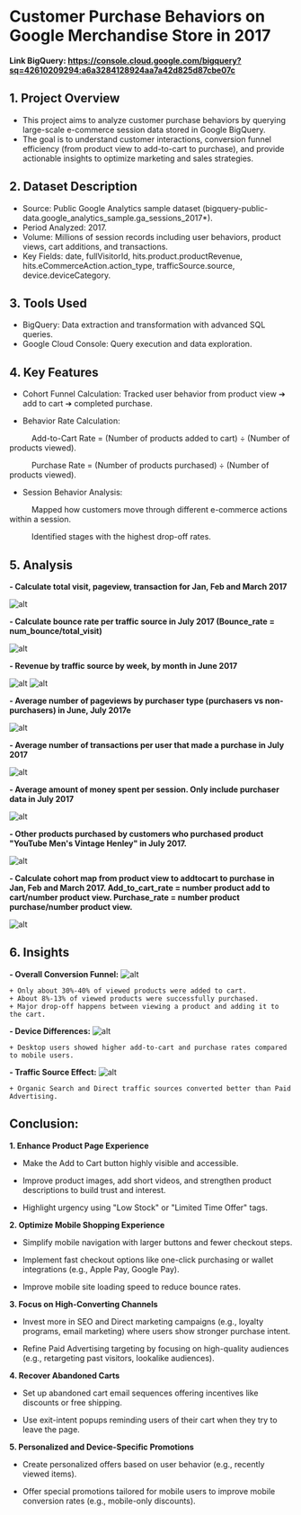 # Customer Purchase Behaviors on Google Merchandise Store in 2017
**Link BigQuery: https://console.cloud.google.com/bigquery?sq=42610209294:a6a3284128924aa7a42d825d87cbe07c**
## 1. Project Overview
- This project aims to analyze customer purchase behaviors by querying large-scale e-commerce session data stored in Google BigQuery.
- The goal is to understand customer interactions, conversion funnel efficiency (from product view to add-to-cart to purchase), and provide actionable insights to optimize marketing and sales strategies.

## 2. Dataset Description
- Source: Public Google Analytics sample dataset (bigquery-public-data.google_analytics_sample.ga_sessions_2017*).
- Period Analyzed: 2017.
- Volume: Millions of session records including user behaviors, product views, cart additions, and transactions.
- Key Fields: date, fullVisitorId, hits.product.productRevenue, hits.eCommerceAction.action_type, trafficSource.source, device.deviceCategory.
  
## 3. Tools Used
- BigQuery: Data extraction and transformation with advanced SQL queries.
- Google Cloud Console: Query execution and data exploration.
## 4. Key Features
- Cohort Funnel Calculation: Tracked user behavior from product view ➔ add to cart ➔ completed purchase.

- Behavior Rate Calculation:

&nbsp;&nbsp;&nbsp;&nbsp;&nbsp;&nbsp;&nbsp;&nbsp;&nbsp;&nbsp;Add-to-Cart Rate = (Number of products added to cart) ÷ (Number of products viewed).

&nbsp;&nbsp;&nbsp;&nbsp;&nbsp;&nbsp;&nbsp;&nbsp;&nbsp;&nbsp;Purchase Rate = (Number of products purchased) ÷ (Number of products viewed).

- Session Behavior Analysis:

&nbsp;&nbsp;&nbsp;&nbsp;&nbsp;&nbsp;&nbsp;&nbsp;&nbsp;&nbsp;Mapped how customers move through different e-commerce actions within a session.

&nbsp;&nbsp;&nbsp;&nbsp;&nbsp;&nbsp;&nbsp;&nbsp;&nbsp;&nbsp;Identified stages with the highest drop-off rates.

## 5. Analysis
**- Calculate total visit, pageview, transaction for Jan, Feb and March 2017**

![alt](https://github.com/NguyenPhuongNghi/Customer-Purchase-Behaviors-on-an-E-commerce-platform/blob/main/images/Screenshot%202025-04-28%20105728.png?raw=true)

**- Calculate bounce rate per traffic source in July 2017 (Bounce_rate = num_bounce/total_visit)**

![alt](https://github.com/NguyenPhuongNghi/Customer-Purchase-Behaviors-on-an-E-commerce-platform/blob/main/images/Screenshot%202025-04-28%20105917.png?raw=true)

**- Revenue by traffic source by week, by month in June 2017**

![alt](https://github.com/NguyenPhuongNghi/Customer-Purchase-Behaviors-on-an-E-commerce-platform/blob/main/images/Screenshot%202025-04-28%20112312.png?raw=true)
![alt](https://github.com/NguyenPhuongNghi/Customer-Purchase-Behaviors-on-an-E-commerce-platform/blob/main/images/Screenshot%202025-04-28%20112338.png?raw=true)

**- Average number of pageviews by purchaser type (purchasers vs non-purchasers) in June, July 2017e**

![alt](https://github.com/NguyenPhuongNghi/Customer-Purchase-Behaviors-on-an-E-commerce-platform/blob/main/images/Screenshot%202025-04-28%20113512.png?raw=true)

**- Average number of transactions per user that made a purchase in July 2017**

![alt](https://github.com/NguyenPhuongNghi/Customer-Purchase-Behaviors-on-an-E-commerce-platform/blob/main/images/Screenshot%202025-04-28%20114530.png?raw=true)

**- Average amount of money spent per session. Only include purchaser data in July 2017**

![alt](https://github.com/NguyenPhuongNghi/Customer-Purchase-Behaviors-on-an-E-commerce-platform/blob/main/images/Screenshot%202025-04-28%20113648.png?raw=true)

**- Other products purchased by customers who purchased product "YouTube Men's Vintage Henley" in July 2017.**

![alt](https://github.com/NguyenPhuongNghi/Customer-Purchase-Behaviors-on-an-E-commerce-platform/blob/main/images/Screenshot%202025-04-28%20113742.png?raw=true)

**- Calculate cohort map from product view to addtocart to purchase in Jan, Feb and March 2017. Add_to_cart_rate = number product  add to cart/number product view. Purchase_rate = number product purchase/number product view.**

![alt](https://github.com/NguyenPhuongNghi/Customer-Purchase-Behaviors-on-an-E-commerce-platform/blob/main/images/Screenshot%202025-04-28%20114623.png?raw=true)

## 6. Insights
**- Overall Conversion Funnel:**
![alt](https://github.com/NguyenPhuongNghi/Customer-Purchase-Behaviors-on-an-E-commerce-platform/blob/main/images/Screenshot%202025-04-28%20155627.png?raw=true)

    + Only about 30%-40% of viewed products were added to cart.
    + About 8%-13% of viewed products were successfully purchased.
    + Major drop-off happens between viewing a product and adding it to the cart.

**- Device Differences:**
![alt](https://github.com/NguyenPhuongNghi/Customer-Purchase-Behaviors-on-an-E-commerce-platform/blob/main/images/Screenshot%202025-04-28%20163922.png?raw=true)


    + Desktop users showed higher add-to-cart and purchase rates compared to mobile users.

**- Traffic Source Effect:**
![alt](https://github.com/NguyenPhuongNghi/Customer-Purchase-Behaviors-on-an-E-commerce-platform/blob/main/images/Screenshot%202025-04-28%20163153.png?raw=true)


    + Organic Search and Direct traffic sources converted better than Paid Advertising.

## Conclusion:
**1. Enhance Product Page Experience**

- Make the Add to Cart button highly visible and accessible.

- Improve product images, add short videos, and strengthen product descriptions to build trust and interest.

- Highlight urgency using "Low Stock" or "Limited Time Offer" tags.

**2. Optimize Mobile Shopping Experience**

- Simplify mobile navigation with larger buttons and fewer checkout steps.

- Implement fast checkout options like one-click purchasing or wallet integrations (e.g., Apple Pay, Google Pay).

- Improve mobile site loading speed to reduce bounce rates.

**3. Focus on High-Converting Channels**

- Invest more in SEO and Direct marketing campaigns (e.g., loyalty programs, email marketing) where users show stronger purchase intent.

- Refine Paid Advertising targeting by focusing on high-quality audiences (e.g., retargeting past visitors, lookalike audiences).

**4. Recover Abandoned Carts**

- Set up abandoned cart email sequences offering incentives like discounts or free shipping.

- Use exit-intent popups reminding users of their cart when they try to leave the page.

**5. Personalized and Device-Specific Promotions**

- Create personalized offers based on user behavior (e.g., recently viewed items).

- Offer special promotions tailored for mobile users to improve mobile conversion rates (e.g., mobile-only discounts).










